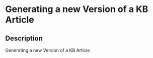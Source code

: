 # Generating a new Version of a KB Article

## Description

Generating a new Version of a KB Article
